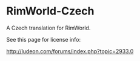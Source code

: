RimWorld-Czech
===============

A Czech translation for RimWorld.

See this page for license info:

http://ludeon.com/forums/index.php?topic=2933.0
